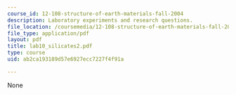 ```yaml
---
course_id: 12-108-structure-of-earth-materials-fall-2004
description: Laboratory experiments and research questions.
file_location: /coursemedia/12-108-structure-of-earth-materials-fall-2004/ab2ca193189d57e6927ecc7227f4f91a_lab10_silicates2.pdf
file_type: application/pdf
layout: pdf
title: lab10_silicates2.pdf
type: course
uid: ab2ca193189d57e6927ecc7227f4f91a

---
```

None